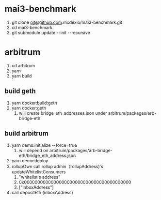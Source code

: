 # mai3-benchmark

1. git clone git@github.com:mcdexio/mai3-benchmark.git
2. cd mai3-benchmark
3. git submodule update --init --recursive

# arbitrum
1. cd arbitrum
2. yarn
3. yarn build
## build geth
1. yarn docker:build:geth
2. yarn docker:geth
   1. will create bridge_eth_addresses.json under arbitrum/packages/arb-bridge-eth
## build arbitrum
1. yarn demo:initialize --force=true
   1. will depend on arbitrum/packages/arb-bridge-eth/bridge_eth_address.json
2. yarn demo:deploy
3. rollupOwn call rollup admin（rollupAddress)'s updateWhitelistConsumers
   1. "whitelist's address"
   2. 0x0000000000000000000000000000000000000000
   3. ["inboxAddress"]
4. call depositEth (inboxAddress)

